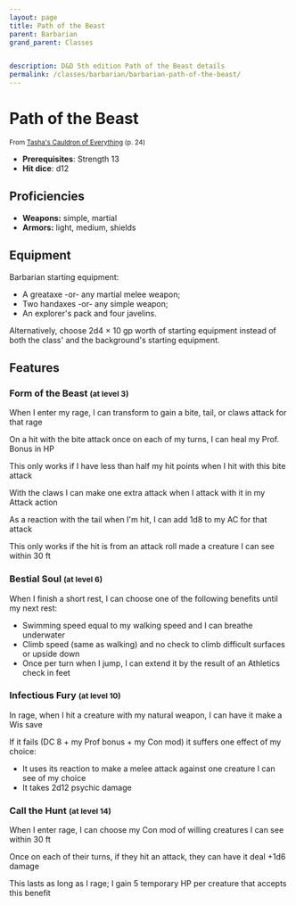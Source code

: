 ```yaml
---
layout: page
title: Path of the Beast
parent: Barbarian
grand_parent: Classes


description: D&D 5th edition Path of the Beast details
permalink: /classes/barbarian/barbarian-path-of-the-beast/
---
```


# Path of the Beast

<small>From <a target="_blank" href="https://dnd.wizards.com/products/tabletop-games/rpg-products/tashas-cauldron-everything">Tasha's Cauldron of Everything</a> (p. 24)</small>

- **Prerequisites**: Strength 13
- **Hit dice**: d12

## Proficiencies

- **Weapons:** simple, martial
- **Armors:** light, medium, shields

## Equipment


Barbarian starting equipment:

- A greataxe -or- any martial melee weapon;
- Two handaxes -or- any simple weapon;
- An explorer's pack and four javelins.

Alternatively, choose 2d4 × 10 gp worth of starting equipment instead of both the class' and the background's starting equipment.


## Features

### Form of the Beast <small>(at level 3)</small>


When I enter my rage, I can transform to gain a bite, tail, or claws attack for that rage

On a hit with the bite attack once on each of my turns, I can heal my Prof. Bonus in HP

This only works if I have less than half my hit points when I hit with this bite attack

With the claws I can make one extra attack when I attack with it in my Attack action

As a reaction with the tail when I'm hit, I can add 1d8 to my AC for that attack

This only works if the hit is from an attack roll made a creature I can see within 30 ft



### Bestial Soul <small>(at level 6)</small>


When I finish a short rest, I can choose one of the following benefits until my next rest:
- Swimming speed equal to my walking speed and I can breathe underwater
- Climb speed (same as walking) and no check to climb difficult surfaces or upside down
- Once per turn when I jump, I can extend it by the result of an Athletics check in feet



### Infectious Fury <small>(at level 10)</small>


In rage, when I hit a creature with my natural weapon, I can have it make a Wis save

If it fails (DC 8 + my Prof bonus + my Con mod) it suffers one effect of my choice:
- It uses its reaction to make a melee attack against one creature I can see of my choice
- It takes 2d12 psychic damage



### Call the Hunt <small>(at level 14)</small>


When I enter rage, I can choose my Con mod of willing creatures I can see within 30 ft

Once on each of their turns, if they hit an attack, they can have it deal +1d6 damage

This lasts as long as I rage; I gain 5 temporary HP per creature that accepts this benefit


